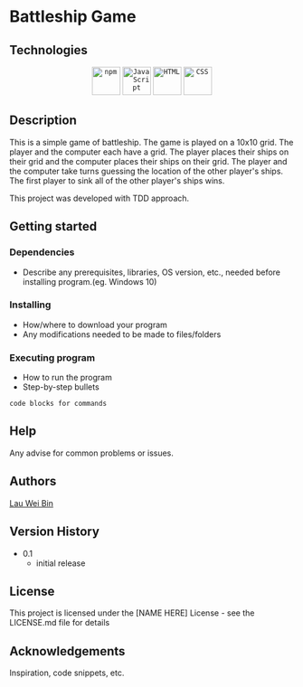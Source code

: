 # Battleship Game

## Technologies

<div align="center">
	<code><img width="50" src="https://user-images.githubusercontent.com/25181517/121401671-49102800-c959-11eb-9f6f-74d49a5e1774.png" alt="npm" title="npm"/></code>
	<code><img width="50" src="https://user-images.githubusercontent.com/25181517/117447155-6a868a00-af3d-11eb-9cfe-245df15c9f3f.png" alt="JavaScript" title="JavaScript"/></code>
	<code><img width="50" src="https://user-images.githubusercontent.com/25181517/192158954-f88b5814-d510-4564-b285-dff7d6400dad.png" alt="HTML" title="HTML"/></code>
	<code><img width="50" src="https://user-images.githubusercontent.com/25181517/183898674-75a4a1b1-f960-4ea9-abcb-637170a00a75.png" alt="CSS" title="CSS"/></code>
</div>

## Description

This is a simple game of battleship. The game is played on a 10x10 grid. The player and the computer each have a grid. The player places their ships on their grid and the computer places their ships on their grid. The player and the computer take turns guessing the location of the other player's ships. The first player to sink all of the other player's ships wins.

This project was developed with TDD approach.

## Getting started

### Dependencies

- Describe any prerequisites, libraries, OS version, etc., needed before installing program.(eg. Windows 10)

### Installing

- How/where to download your program
- Any modifications needed to be made to files/folders

### Executing program

- How to run the program
- Step-by-step bullets

`code blocks for commands`

## Help

Any advise for common problems or issues.

## Authors

[Lau Wei Bin](https://github.com/Sprou-t?tab=repositories)

## Version History

- 0.1
  - initial release

## License

This project is licensed under the [NAME HERE] License - see the LICENSE.md file for details

## Acknowledgements

Inspiration, code snippets, etc.
